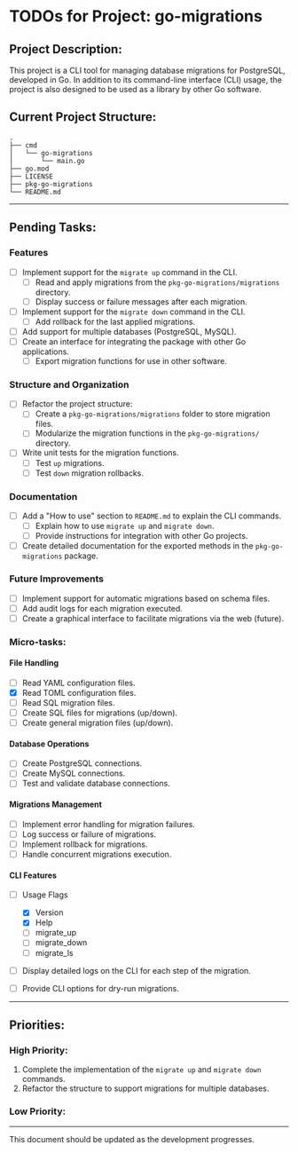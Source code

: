 # TODOs for Project: go-migrations

## Project Description:
This project is a CLI tool for managing database migrations for PostgreSQL, developed in Go. In addition to its command-line interface (CLI) usage, the project is also designed to be used as a library by other Go software.

## Current Project Structure:

```
.
├── cmd
│   └── go-migrations
│       └── main.go
├── go.mod
├── LICENSE
├── pkg-go-migrations
└── README.md
```

---

## Pending Tasks:

### Features
- [ ] Implement support for the `migrate up` command in the CLI.
  - [ ] Read and apply migrations from the `pkg-go-migrations/migrations` directory.
  - [ ] Display success or failure messages after each migration.
- [ ] Implement support for the `migrate down` command in the CLI.
  - [ ] Add rollback for the last applied migrations.
- [ ] Add support for multiple databases (PostgreSQL, MySQL).
- [ ] Create an interface for integrating the package with other Go applications.
  - [ ] Export migration functions for use in other software.

### Structure and Organization
- [ ] Refactor the project structure:
  - [ ] Create a `pkg-go-migrations/migrations` folder to store migration files.
  - [ ] Modularize the migration functions in the `pkg-go-migrations/` directory.
- [ ] Write unit tests for the migration functions.
  - [ ] Test `up` migrations.
  - [ ] Test `down` migration rollbacks.

### Documentation
- [ ] Add a "How to use" section to `README.md` to explain the CLI commands.
  - [ ] Explain how to use `migrate up` and `migrate down`.
  - [ ] Provide instructions for integration with other Go projects.
- [ ] Create detailed documentation for the exported methods in the `pkg-go-migrations` package.

### Future Improvements
- [ ] Implement support for automatic migrations based on schema files.
- [ ] Add audit logs for each migration executed.
- [ ] Create a graphical interface to facilitate migrations via the web (future).

### Micro-tasks:
#### File Handling
- [ ] Read YAML configuration files.
- [X] Read TOML configuration files.
- [ ] Read SQL migration files.
- [ ] Create SQL files for migrations (up/down).
- [ ] Create general migration files (up/down).

#### Database Operations
- [ ] Create PostgreSQL connections.
- [ ] Create MySQL connections.
- [ ] Test and validate database connections.

#### Migrations Management
- [ ] Implement error handling for migration failures.
- [ ] Log success or failure of migrations.
- [ ] Implement rollback for migrations.
- [ ] Handle concurrent migrations execution.
  
#### CLI Features
- [ ] Usage Flags
  - [X] Version
  - [X] Help
  - [ ] migrate_up
  - [ ] migrate_down
  - [ ] migrate_ls
- [ ] Display detailed logs on the CLI for each step of the migration.
- [ ] Provide CLI options for dry-run migrations.


---

## Priorities:

### High Priority:
1. Complete the implementation of the `migrate up` and `migrate down` commands.
2. Refactor the structure to support migrations for multiple databases.

### Low Priority:


---

This document should be updated as the development progresses.